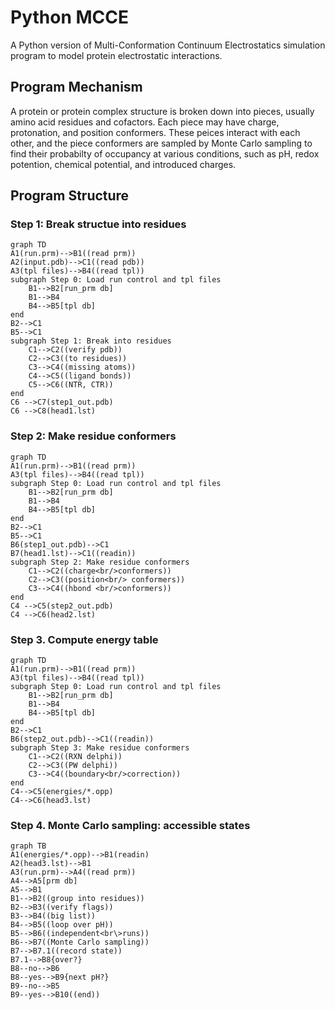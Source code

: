 # Python MCCE

A Python version of Multi-Conformation Continuum Electrostatics simulation program to model protein electrostatic interactions.

## Program Mechanism
A protein or protein complex structure is broken down into pieces, usually amino acid residues and cofactors. Each piece may have charge, protonation, and position conformers. These peices interact with each other, and the piece conformers are sampled by Monte Carlo sampling to find their probabilty of occupancy at various conditions, such as pH, redox potention, chemical potential, and introduced charges.

## Program Structure

### Step 1: Break structue into residues

``` mermaid
graph TD
A1(run.prm)-->B1((read prm))
A2(input.pdb)-->C1((read pdb))
A3(tpl files)-->B4((read tpl))
subgraph Step 0: Load run control and tpl files
    B1-->B2[run_prm db]
    B1-->B4
    B4-->B5[tpl db]
end
B2-->C1
B5-->C1
subgraph Step 1: Break into residues
    C1-->C2((verify pdb))
    C2-->C3((to residues))
    C3-->C4((missing atoms))
    C4-->C5((ligand bonds))
    C5-->C6((NTR, CTR))
end
C6 -->C7(step1_out.pdb)
C6 -->C8(head1.lst)
```

### Step 2: Make residue conformers

``` mermaid
graph TD
A1(run.prm)-->B1((read prm))
A3(tpl files)-->B4((read tpl))
subgraph Step 0: Load run control and tpl files
    B1-->B2[run_prm db]
    B1-->B4
    B4-->B5[tpl db]
end
B2-->C1
B5-->C1
B6(step1_out.pdb)-->C1
B7(head1.lst)-->C1((readin))
subgraph Step 2: Make residue conformers
    C1-->C2((charge<br/>conformers))
    C2-->C3((position<br/> conformers))
    C3-->C4((hbond <br/>conformers))
end
C4 -->C5(step2_out.pdb)
C4 -->C6(head2.lst)
```

### Step 3. Compute energy table
``` mermaid
graph TD
A1(run.prm)-->B1((read prm))
A3(tpl files)-->B4((read tpl))
subgraph Step 0: Load run control and tpl files
    B1-->B2[run_prm db]
    B1-->B4
    B4-->B5[tpl db]
end
B2-->C1
B6(step2_out.pdb)-->C1((readin))
subgraph Step 3: Make residue conformers
	C1-->C2((RXN delphi))
	C2-->C3((PW delphi))
	C3-->C4((boundary<br/>correction))
end
C4-->C5(energies/*.opp)
C4-->C6(head3.lst)
```

### Step 4. Monte Carlo sampling: accessible states
```  mermaid
graph TB
A1(energies/*.opp)-->B1(readin)
A2(head3.lst)-->B1
A3(run.prm)-->A4((read prm))
A4-->A5[prm db]
A5-->B1
B1-->B2((group into residues))
B2-->B3((verify flags))
B3-->B4((big list))
B4-->B5((loop over pH))
B5-->B6((independent<br\>runs))
B6-->B7((Monte Carlo sampling))
B7-->B7.1((record state))
B7.1-->B8{over?}
B8--no-->B6
B8--yes-->B9{next pH?}
B9--no-->B5
B9--yes-->B10((end))
```

